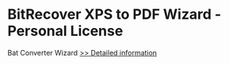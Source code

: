 # BitRecover XPS to PDF Wizard - Personal License
Bat Converter Wizard
[>> Detailed information](https://secure.shareit.com/shareit/product.html?productid=300953486&affiliateid=200057808)